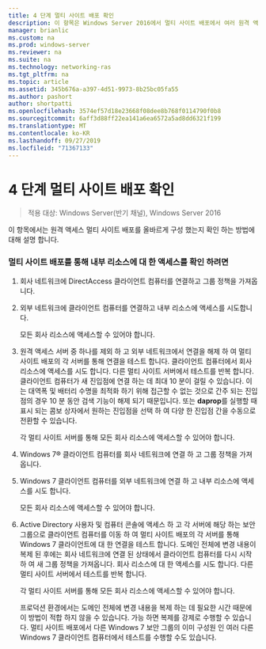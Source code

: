 ```yaml
---
title: 4 단계 멀티 사이트 배포 확인
description: 이 항목은 Windows Server 2016에서 멀티 사이트 배포에서 여러 원격 액세스 서버 배포 가이드의 일부입니다.
manager: brianlic
ms.custom: na
ms.prod: windows-server
ms.reviewer: na
ms.suite: na
ms.technology: networking-ras
ms.tgt_pltfrm: na
ms.topic: article
ms.assetid: 345b676a-a397-4d51-9973-8b25bc05fa55
ms.author: pashort
author: shortpatti
ms.openlocfilehash: 3574ef57d18e23668f08dee8b768f0114790f0b8
ms.sourcegitcommit: 6aff3d88ff22ea141a6ea6572a5ad8dd6321f199
ms.translationtype: MT
ms.contentlocale: ko-KR
ms.lasthandoff: 09/27/2019
ms.locfileid: "71367133"
---
```

# <a name="step-4-verify-the-multisite-deployment"></a>4 단계 멀티 사이트 배포 확인

>적용 대상: Windows Server(반기 채널), Windows Server 2016

이 항목에서는 원격 액세스 멀티 사이트 배포를 올바르게 구성 했는지 확인 하는 방법에 대해 설명 합니다.  
  
### <a name="to-verify-access-to-internal-resources-through-the-multisite-deployment"></a>멀티 사이트 배포를 통해 내부 리소스에 대 한 액세스를 확인 하려면  
  
1.  회사 네트워크에 DirectAccess 클라이언트 컴퓨터를 연결하고 그룹 정책을 가져옵니다.  
  
2.  외부 네트워크에 클라이언트 컴퓨터를 연결하고 내부 리소스에 액세스를 시도합니다.  
  
    모든 회사 리소스에 액세스할 수 있어야 합니다.  
  
3.  원격 액세스 서버 중 하나를 제외 하 고 외부 네트워크에서 연결을 해제 하 여 멀티 사이트 배포의 각 서버를 통해 연결을 테스트 합니다. 클라이언트 컴퓨터에서 회사 리소스에 액세스를 시도 합니다. 다른 멀티 사이트 서버에서 테스트를 반복 합니다. 클라이언트 컴퓨터가 새 진입점에 연결 하는 데 최대 10 분이 걸릴 수 있습니다. 이는 대역폭 및 배터리 수명을 최적화 하기 위해 접근할 수 없는 것으로 간주 되는 진입점의 경우 10 분 동안 검색 기능이 해제 되기 때문입니다. 또는 **daprop**를 실행할 때 표시 되는 콤보 상자에서 원하는 진입점을 선택 하 여 다양 한 진입점 간을 수동으로 전환할 수 있습니다.  
  
    각 멀티 사이트 서버를 통해 모든 회사 리소스에 액세스할 수 있어야 합니다.  
  
4.  Windows 7&reg; 클라이언트 컴퓨터를 회사 네트워크에 연결 하 고 그룹 정책을 가져옵니다.  
  
5.  Windows 7 클라이언트 컴퓨터를 외부 네트워크에 연결 하 고 내부 리소스에 액세스를 시도 합니다.  
  
    모든 회사 리소스에 액세스할 수 있어야 합니다.  
  
6.  Active Directory 사용자 및 컴퓨터 콘솔에 액세스 하 고 각 서버에 해당 하는 보안 그룹으로 클라이언트 컴퓨터를 이동 하 여 멀티 사이트 배포의 각 서버를 통해 Windows 7 클라이언트에 대 한 연결을 테스트 합니다. 도메인 전체에 변경 내용이 복제 된 후에는 회사 네트워크에 연결 된 상태에서 클라이언트 컴퓨터를 다시 시작 하 여 새 그룹 정책을 가져옵니다. 회사 리소스에 대 한 액세스를 시도 합니다. 다른 멀티 사이트 서버에서 테스트를 반복 합니다.  
  
    각 멀티 사이트 서버를 통해 모든 회사 리소스에 액세스할 수 있어야 합니다.  
  
    프로덕션 환경에서는 도메인 전체에 변경 내용을 복제 하는 데 필요한 시간 때문에이 방법이 적합 하지 않을 수 있습니다. 가능 하면 복제를 강제로 수행할 수 있습니다. 멀티 사이트 배포에서 다른 Windows 7 보안 그룹의 이미 구성원 인 여러 다른 Windows 7 클라이언트 컴퓨터에서 테스트를 수행할 수도 있습니다.  
  


